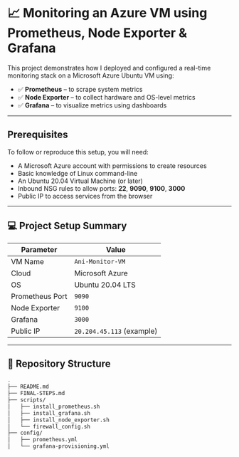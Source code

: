 # 📈 Monitoring an Azure VM using Prometheus, Node Exporter & Grafana

This project demonstrates how I deployed and configured a real-time monitoring stack on a Microsoft Azure Ubuntu VM using:

- ✅ **Prometheus** – to scrape system metrics
- ✅ **Node Exporter** – to collect hardware and OS-level metrics
- ✅ **Grafana** – to visualize metrics using dashboards

---

##  Prerequisites

To follow or reproduce this setup, you will need:

- A Microsoft Azure account with permissions to create resources
- Basic knowledge of Linux command-line
- An Ubuntu 20.04 Virtual Machine (or later)
- Inbound NSG rules to allow ports: **22**, **9090**, **9100**, **3000**
- Public IP to access services from the browser

---

## 💻 Project Setup Summary

| Parameter       | Value                |
|----------------|----------------------|
| VM Name         | `Ani-Monitor-VM`     |
| Cloud           | Microsoft Azure      |
| OS              | Ubuntu 20.04 LTS     |
| Prometheus Port | `9090`               |
| Node Exporter   | `9100`               |
| Grafana         | `3000`               |
| Public IP       | `20.204.45.113` (example) |

---

## 📁 Repository Structure

```bash
.
├── README.md
├── FINAL-STEPS.md
├── scripts/
│   ├── install_prometheus.sh
│   ├── install_grafana.sh
│   ├── install_node_exporter.sh
│   └── firewall_config.sh
├── config/
│   ├── prometheus.yml
│   └── grafana-provisioning.yml